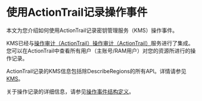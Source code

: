 # 使用ActionTrail记录操作事件

本文为您介绍如何使用ActionTrail记录密钥管理服务（KMS）操作事件。

KMS已经与[操作审计（ActionTrail）](https://www.aliyun.com/product/actiontrail)[操作审计（ActionTrail）](https://partners-intl.console.aliyun.com/#/actiontrail)服务进行了集成。您可以在ActionTrail中查看所有用户（主账号/RAM用户）对您的资源所进行的操作记录。

ActionTrail记录的KMS信息包括除DescribeRegions的所有API。详情请参见[KMS](/intl.zh-CN/历史事件管理/操作事件示例/KMS.md)。

关于操作记录的详细信息，请参见[操作事件结构定义](/intl.zh-CN/历史事件管理/操作事件结构定义.md)。

